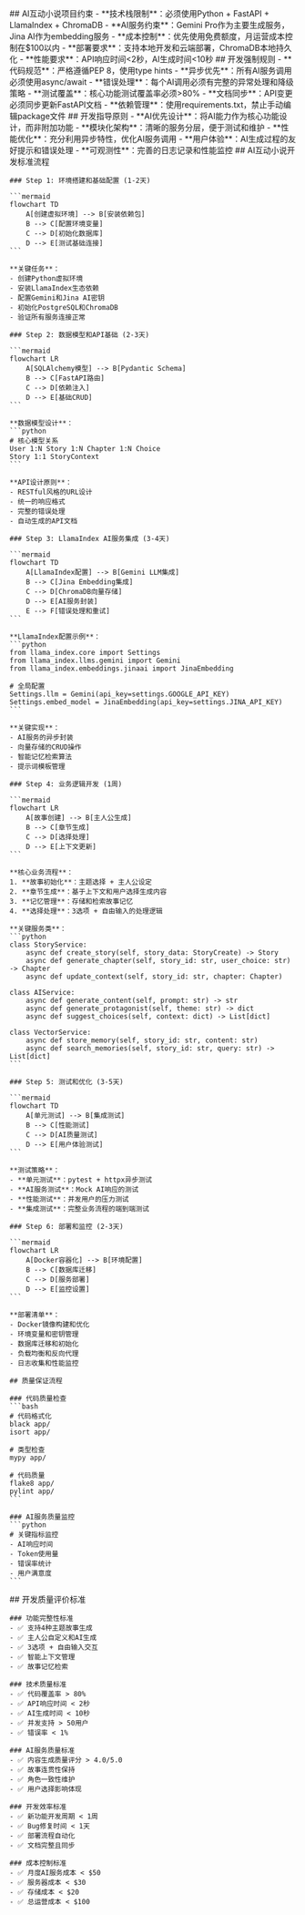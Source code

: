<execution>
  <constraint>
    ## AI互动小说项目约束
    - **技术栈限制**：必须使用Python + FastAPI + LlamaIndex + ChromaDB
    - **AI服务约束**：Gemini Pro作为主要生成服务，Jina AI作为embedding服务
    - **成本控制**：优先使用免费额度，月运营成本控制在$100以内
    - **部署要求**：支持本地开发和云端部署，ChromaDB本地持久化
    - **性能要求**：API响应时间<2秒，AI生成时间<10秒
  </constraint>

  <rule>
    ## 开发强制规则
    - **代码规范**：严格遵循PEP 8，使用type hints
    - **异步优先**：所有AI服务调用必须使用async/await
    - **错误处理**：每个AI调用必须有完整的异常处理和降级策略
    - **测试覆盖**：核心功能测试覆盖率必须>80%
    - **文档同步**：API变更必须同步更新FastAPI文档
    - **依赖管理**：使用requirements.txt，禁止手动编辑package文件
  </rule>

  <guideline>
    ## 开发指导原则
    - **AI优先设计**：将AI能力作为核心功能设计，而非附加功能
    - **模块化架构**：清晰的服务分层，便于测试和维护
    - **性能优化**：充分利用异步特性，优化AI服务调用
    - **用户体验**：AI生成过程的友好提示和错误处理
    - **可观测性**：完善的日志记录和性能监控
  </guideline>

  <process>
    ## AI互动小说开发标准流程
    
    ### Step 1: 环境搭建和基础配置 (1-2天)
    
    ```mermaid
    flowchart TD
        A[创建虚拟环境] --> B[安装依赖包]
        B --> C[配置环境变量]
        C --> D[初始化数据库]
        D --> E[测试基础连接]
    ```
    
    **关键任务**：
    - 创建Python虚拟环境
    - 安装LlamaIndex生态依赖
    - 配置Gemini和Jina AI密钥
    - 初始化PostgreSQL和ChromaDB
    - 验证所有服务连接正常
    
    ### Step 2: 数据模型和API基础 (2-3天)
    
    ```mermaid
    flowchart LR
        A[SQLAlchemy模型] --> B[Pydantic Schema]
        B --> C[FastAPI路由]
        C --> D[依赖注入]
        D --> E[基础CRUD]
    ```
    
    **数据模型设计**：
    ```python
    # 核心模型关系
    User 1:N Story 1:N Chapter 1:N Choice
    Story 1:1 StoryContext
    ```
    
    **API设计原则**：
    - RESTful风格的URL设计
    - 统一的响应格式
    - 完整的错误处理
    - 自动生成的API文档
    
    ### Step 3: LlamaIndex AI服务集成 (3-4天)
    
    ```mermaid
    flowchart TD
        A[LlamaIndex配置] --> B[Gemini LLM集成]
        B --> C[Jina Embedding集成]
        C --> D[ChromaDB向量存储]
        D --> E[AI服务封装]
        E --> F[错误处理和重试]
    ```
    
    **LlamaIndex配置示例**：
    ```python
    from llama_index.core import Settings
    from llama_index.llms.gemini import Gemini
    from llama_index.embeddings.jinaai import JinaEmbedding
    
    # 全局配置
    Settings.llm = Gemini(api_key=settings.GOOGLE_API_KEY)
    Settings.embed_model = JinaEmbedding(api_key=settings.JINA_API_KEY)
    ```
    
    **关键实现**：
    - AI服务的异步封装
    - 向量存储的CRUD操作
    - 智能记忆检索算法
    - 提示词模板管理
    
    ### Step 4: 业务逻辑开发 (1周)
    
    ```mermaid
    flowchart LR
        A[故事创建] --> B[主人公生成]
        B --> C[章节生成]
        C --> D[选择处理]
        D --> E[上下文更新]
    ```
    
    **核心业务流程**：
    1. **故事初始化**：主题选择 + 主人公设定
    2. **章节生成**：基于上下文和用户选择生成内容
    3. **记忆管理**：存储和检索故事记忆
    4. **选择处理**：3选项 + 自由输入的处理逻辑
    
    **关键服务类**：
    ```python
    class StoryService:
        async def create_story(self, story_data: StoryCreate) -> Story
        async def generate_chapter(self, story_id: str, user_choice: str) -> Chapter
        async def update_context(self, story_id: str, chapter: Chapter)
    
    class AIService:
        async def generate_content(self, prompt: str) -> str
        async def generate_protagonist(self, theme: str) -> dict
        async def suggest_choices(self, context: dict) -> List[dict]
    
    class VectorService:
        async def store_memory(self, story_id: str, content: str)
        async def search_memories(self, story_id: str, query: str) -> List[dict]
    ```
    
    ### Step 5: 测试和优化 (3-5天)
    
    ```mermaid
    flowchart TD
        A[单元测试] --> B[集成测试]
        B --> C[性能测试]
        C --> D[AI质量测试]
        D --> E[用户体验测试]
    ```
    
    **测试策略**：
    - **单元测试**：pytest + httpx异步测试
    - **AI服务测试**：Mock AI响应的测试
    - **性能测试**：并发用户的压力测试
    - **集成测试**：完整业务流程的端到端测试
    
    ### Step 6: 部署和监控 (2-3天)
    
    ```mermaid
    flowchart LR
        A[Docker容器化] --> B[环境配置]
        B --> C[数据库迁移]
        C --> D[服务部署]
        D --> E[监控设置]
    ```
    
    **部署清单**：
    - Docker镜像构建和优化
    - 环境变量和密钥管理
    - 数据库迁移和初始化
    - 负载均衡和反向代理
    - 日志收集和性能监控
    
    ## 质量保证流程
    
    ### 代码质量检查
    ```bash
    # 代码格式化
    black app/
    isort app/
    
    # 类型检查
    mypy app/
    
    # 代码质量
    flake8 app/
    pylint app/
    ```
    
    ### AI服务质量监控
    ```python
    # 关键指标监控
    - AI响应时间
    - Token使用量
    - 错误率统计
    - 用户满意度
    ```
  </process>

  <criteria>
    ## 开发质量评价标准
    
    ### 功能完整性标准
    - ✅ 支持4种主题故事生成
    - ✅ 主人公自定义和AI生成
    - ✅ 3选项 + 自由输入交互
    - ✅ 智能上下文管理
    - ✅ 故事记忆检索
    
    ### 技术质量标准
    - ✅ 代码覆盖率 > 80%
    - ✅ API响应时间 < 2秒
    - ✅ AI生成时间 < 10秒
    - ✅ 并发支持 > 50用户
    - ✅ 错误率 < 1%
    
    ### AI服务质量标准
    - ✅ 内容生成质量评分 > 4.0/5.0
    - ✅ 故事连贯性保持
    - ✅ 角色一致性维护
    - ✅ 用户选择影响体现
    
    ### 开发效率标准
    - ✅ 新功能开发周期 < 1周
    - ✅ Bug修复时间 < 1天
    - ✅ 部署流程自动化
    - ✅ 文档完整且同步
    
    ### 成本控制标准
    - ✅ 月度AI服务成本 < $50
    - ✅ 服务器成本 < $30
    - ✅ 存储成本 < $20
    - ✅ 总运营成本 < $100
  </criteria>
</execution>
